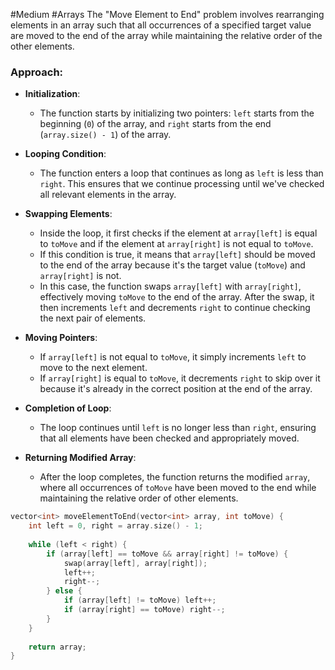 #Medium  #Arrays 
The "Move Element to End" problem involves rearranging elements in an array such that all occurrences of a specified target value are moved to the end of the array while maintaining the relative order of the other elements.
### Approach:

- **Initialization**:
    
    - The function starts by initializing two pointers: `left` starts from the beginning (`0`) of the array, and `right` starts from the end (`array.size() - 1`) of the array.
- **Looping Condition**:
    
    - The function enters a loop that continues as long as `left` is less than `right`. This ensures that we continue processing until we've checked all relevant elements in the array.
- **Swapping Elements**:
    
    - Inside the loop, it first checks if the element at `array[left]` is equal to `toMove` and if the element at `array[right]` is not equal to `toMove`.
    - If this condition is true, it means that `array[left]` should be moved to the end of the array because it's the target value (`toMove`) and `array[right]` is not.
    - In this case, the function swaps `array[left]` with `array[right]`, effectively moving `toMove` to the end of the array. After the swap, it then increments `left` and decrements `right` to continue checking the next pair of elements.
- **Moving Pointers**:
    
    - If `array[left]` is not equal to `toMove`, it simply increments `left` to move to the next element.
    - If `array[right]` is equal to `toMove`, it decrements `right` to skip over it because it's already in the correct position at the end of the array.
- **Completion of Loop**:
    
    - The loop continues until `left` is no longer less than `right`, ensuring that all elements have been checked and appropriately moved.
- **Returning Modified Array**:
    
    - After the loop completes, the function returns the modified `array`, where all occurrences of `toMove` have been moved to the end while maintaining the relative order of other elements.

```cpp
vector<int> moveElementToEnd(vector<int> array, int toMove) {
    int left = 0, right = array.size() - 1;
    
    while (left < right) {
        if (array[left] == toMove && array[right] != toMove) {
            swap(array[left], array[right]);
            left++;
            right--;
        } else {
            if (array[left] != toMove) left++;
            if (array[right] == toMove) right--;
        }
    }
    
    return array;
}
```
